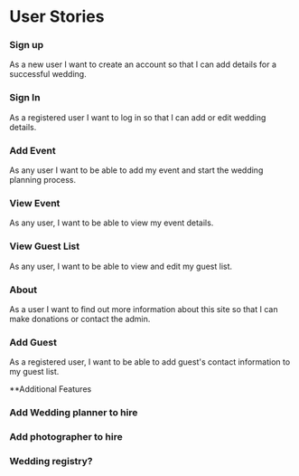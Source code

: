 # User Stories


### Sign up

As a new user I want to create an account so that I can add details for a successful wedding.

### Sign In

As a registered user I want to log in so that I can add or edit wedding details.

### Add Event

As any user I want to be able to add my event and start the wedding planning process.

### View Event

As any user, I want to be able to view my event details.

### View Guest List

As any user, I want to be able to view and edit my guest list.

### About

As a user I want to find out more information about this site so that I can make donations or contact the admin.

### Add Guest

As a registered user, I want to be able to add guest's contact information to my guest list.



**Additional Features

### Add Wedding planner to hire
### Add photographer to hire
### Wedding registry?








